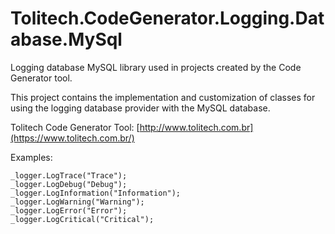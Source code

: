 # Tolitech.CodeGenerator.Logging.Database.MySql
Logging database MySQL library used in projects created by the Code Generator tool. 

This project contains the implementation and customization of classes for using the logging database provider with the MySQL database. 

Tolitech Code Generator Tool: [http://www.tolitech.com.br](https://www.tolitech.com.br/)

Examples:

```
_logger.LogTrace("Trace");
_logger.LogDebug("Debug");
_logger.LogInformation("Information");
_logger.LogWarning("Warning");
_logger.LogError("Error");
_logger.LogCritical("Critical");
```
